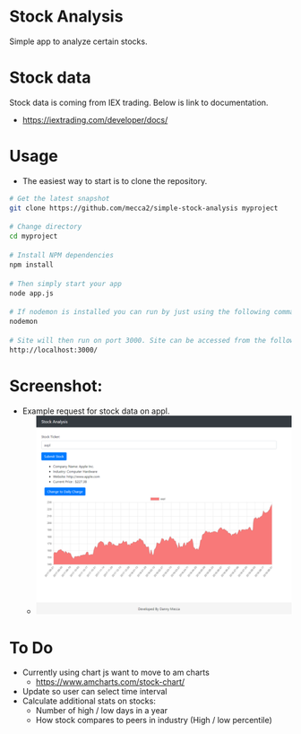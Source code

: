 # Stock Analysis 
Simple app to analyze certain stocks. 

# Stock data 
Stock data is coming from IEX trading. Below is link to documentation. 
- https://iextrading.com/developer/docs/ 

# Usage
- The easiest way to start is to clone the repository. 
```bash
# Get the latest snapshot
git clone https://github.com/mecca2/simple-stock-analysis myproject

# Change directory
cd myproject

# Install NPM dependencies
npm install

# Then simply start your app
node app.js

# If nodemon is installed you can run by just using the following command. 
nodemon 

# Site will then run on port 3000. Site can be accessed from the following url. 
http://localhost:3000/ 
``` 

# Screenshot: 
- Example request for stock data on appl. 
	- ![Screenshot](screenshot.png)


# To Do 
- Currently using chart js want to move to am charts 
	- https://www.amcharts.com/stock-chart/ 
- Update so user can select time interval 
- Calculate additional stats on stocks: 
	- Number of high / low days in a year 
	- How stock compares to peers in industry (High / low percentile)
